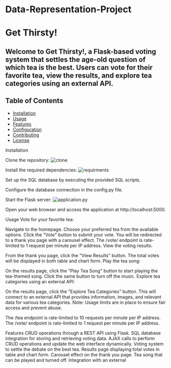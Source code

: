 # Data-Representation-Project
<h1> Get Thirsty!</h1>
<h2>Welcome to Get Thirsty!, a Flask-based voting system that settles the age-old question of which tea is the best. Users can vote for their favorite tea, view the results, and explore tea categories using an external API.</h2>

## Table of Contents

- [Installation](#installation)
- [Usage](#usage)
- [Features](#features)
- [Configuration](#configuration)
- [Contributing](#contributing)
- [License](#license)


Installation

Clone the repository:
![clone](/static/images/gitclone.png)

Install the required dependencies:
![requirments](/static/images/pip_install.png)

Set up the SQL database by executing the provided SQL scripts.

Configure the database connection in the config.py file.

Start the Flask server:
![application.py](/static/images/python_application.png)

Open your web browser and access the application at http://localhost:5000.

Usage
Vote for your favorite tea:

Navigate to the homepage.
Choose your preferred tea from the available options.
Click the "Vote" button to submit your vote.
You will be redirected to a thank you page with a carousel effect.
The /vote/<teaname> endpoint is rate-limited to 1 request per minute per IP address.
View the voting results:

From the thank you page, click the "View Results" button.
The total votes will be displayed in both table and chart form.
Play the tea song:

On the results page, click the "Play Tea Song" button to start playing the tea-themed song.
Click the same button to turn off the music.
Explore tea categories using an external API:

On the results page, click the "Explore Tea Categories" button.
This will connect to an external API that provides information, images, and relevant data for various tea categories.
Note: Usage limits are in place to ensure fair access and prevent abuse.

The /tea endpoint is rate-limited to 10 requests per minute per IP address.
The /vote/<teaname> endpoint is rate-limited to 1 request per minute per IP address.

Features
CRUD operations through a REST API using Flask.
SQL database integration for storing and retrieving voting data.
AJAX calls to perform CRUD operations and update the web interface dynamically.
Voting system to settle the debate on the best tea.
Results page displaying total votes in table and chart form.
Carousel effect on the thank you page.
Tea song that can be played and turned off.
Integration with an external
